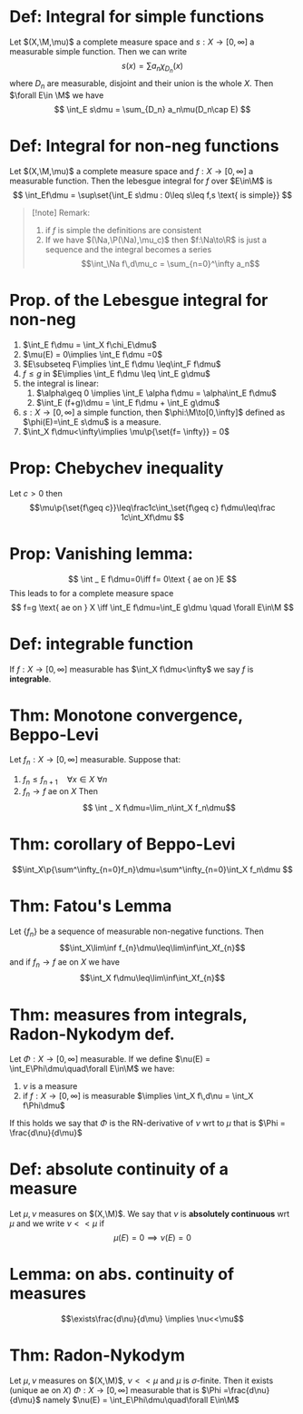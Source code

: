 # Def: Integral for simple functions
Let $(X,\M,\mu)$ a complete measure space and $s:X\to[0,\infty]$ a measurable simple function. Then we can write 
$$
s(x) = \sum a_n\chi_{D_n}(x)
$$
where $D_n$ are measurable, disjoint and their union is the whole $X$. Then $\forall E\in \M$ we have
$$
\int_E s\dmu = \sum_{D_n} a_n\mu(D_n\cap E)
$$
# Def: Integral for non-neg functions
Let $(X,\M,\mu)$ a complete measure space and $f:X\to[0,\infty]$ a measurable function. Then the lebesgue integral for $f$ over $E\in\M$ is 
$$
\int_Ef\dmu = \sup\set{\int_E s\dmu : 0\leq s\leq f,s \text{ is simple}}
$$
>[!note] Remark:
>1. if $f$ is simple the definitions are consistent
>2. If we have $(\Na,\P(\Na),\mu_c)$ then $f:\Na\to\R$ is just a sequence and the integral becomes a series $$\int_\Na f\,d\mu_c = \sum_{n=0}^\infty a_n$$

# Prop. of the Lebesgue integral for non-neg
1. $\int_E f\dmu = \int_X f\chi_E\dmu$
2. $\mu(E) = 0\implies \int_E f\dmu =0$
3. $E\subseteq F\implies \int_E f\dmu \leq\int_F f\dmu$
4. $f\leq g$ in $E\implies \int_E f\dmu \leq \int_E g\dmu$
5. the integral is linear:
	1. $\alpha\geq 0 \implies \int_E \alpha f\dmu = \alpha\int_E f\dmu$ 
	2. $\int_E (f+g)\dmu  = \int_E f\dmu  + \int_E g\dmu$ 
6. $s:X\to[0,\infty]$ a simple function, then $\phi:\M\to[0,\infty]$ defined as $\phi(E)=\int_E s\dmu$ is a measure.
7. $\int_X f\dmu<\infty\implies \mu\p{\set{f= \infty}} = 0$
# Prop:  Chebychev inequality
Let $c>0$ then $$\mu\p{\set{f\geq c}}\leq\frac1c\int_\set{f\geq c} f\dmu\leq\frac 1c\int_Xf\dmu $$
# Prop: Vanishing lemma: 
$$ \int _ E f\dmu=0\iff f= 0\text { ae on }E $$
This leads to for a complete measure space
$$
f=g \text{ ae on } X \iff \int_E f\dmu=\int_E g\dmu \quad \forall E\in\M
$$
# Def: integrable function
If $f:X\to [0,\infty]$ measurable has $\int_X f\dmu<\infty$ we say $f$ is **integrable**.
# Thm: Monotone convergence, Beppo-Levi
Let $f_ n:X\to [0,\infty]$ measurable. Suppose that:
1. $f_n\leq f_{n+1} \quad\forall x \in X \,\,\forall n$
2. $f_n\to f$ ae on $X$ 
Then$$ \int _ X f\dmu=\lim_n\int_X f_n\dmu$$
# Thm: corollary of Beppo-Levi
$$\int_X\p{\sum^\infty_{n=0}f_n}\dmu=\sum^\infty_{n=0}\int_X f_n\dmu $$
# Thm: Fatou's Lemma
Let $\{f_{n}\}$ be a sequence of measurable non-negative functions. Then
$$\int_X\lim\inf f_{n}\dmu\leq\lim\inf\int_Xf_{n}$$
and if $f_n\to f$ ae on $X$ we have
$$\int_X f\dmu\leq\lim\inf\int_Xf_{n}$$
# Thm: measures from integrals, Radon-Nykodym def.
Let $\Phi:X\to [0,\infty]$ measurable. If we define $\nu(E) = \int_E\Phi\dmu\quad\forall E\in\M$ we have:
1. $\nu$ is a measure
2. if $f:X\to [0,\infty]$ is measurable $\implies \int_X f\,d\nu = \int_X f\Phi\dmu$

If this holds we say that $\Phi$ is the RN-derivative of $\nu$ wrt to $\mu$ that is $\Phi = \frac{d\nu}{d\mu}$

# Def: absolute continuity of a measure
Let $\mu,\nu$ measures on $(X,\M)$. We say that $\nu$ is **absolutely continuous** wrt $\mu$ and we write $\nu<<\mu$ if $$ \mu(E) = 0\implies \nu(E) = 0
$$
# Lemma: on abs. continuity of measures
 $$\exists\frac{d\nu}{d\mu} \implies \nu<<\mu$$
# Thm: Radon-Nykodym
Let $\mu,\nu$ measures on $(X,\M)$, $\nu<<\mu$ and $\mu$ is $\sigma$-finite. Then it exists (unique ae on $X$) $\Phi:X\to [0,\infty]$ measurable that is $\Phi =\frac{d\nu}{d\mu}$ namely $\nu(E) = \int_E\Phi\dmu\quad\forall E\in\M$
